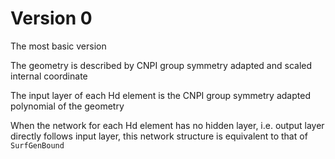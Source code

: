 # Version 0
The most basic version

The geometry is described by CNPI group symmetry adapted and scaled internal coordinate

The input layer of each Hd element is the CNPI group symmetry adapted polynomial of the geometry

When the network for each Hd element has no hidden layer, i.e. output layer directly follows input layer, this network structure is equivalent to that of `SurfGenBound`
